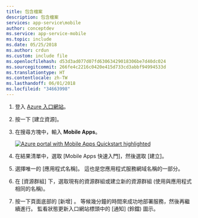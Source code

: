 ```yaml
---
title: 包含檔案
description: 包含檔案
services: app-service\mobile
author: conceptdev
ms.service: app-service-mobile
ms.topic: include
ms.date: 05/25/2018
ms.author: crdun
ms.custom: include file
ms.openlocfilehash: d53d3ad077d07fd63063429018306be7d40dc024
ms.sourcegitcommit: 266fe4c2216c0420e415d733cd3abbf94994533d
ms.translationtype: HT
ms.contentlocale: zh-TW
ms.lasthandoff: 06/01/2018
ms.locfileid: "34663998"
---
```

1. 登入 [Azure 入口網站]。

2. 按一下 [建立資源]。

3. 在搜尋方塊中，輸入 **Mobile Apps**。

    [![Azure portal with Mobile Apps Quickstart highlighted][quickstart]](./media/app-service-mobile-dotnet-backend-create-new-service/search-mobile-apps-quickstart-zoom.png#lightbox)

4. 在結果清單中，選取 [Mobile Apps 快速入門]，然後選取 [建立]。

5. 選擇唯一的 [應用程式名稱]。 這也是您應用程式服務網域名稱的一部分。

6. 在 [資源群組] 下，選取現有的資源群組或建立新的資源群組 (使用與應用程式相同的名稱)。

7. 按一下頁面底部的 [新增] 。 等候幾分鐘的時間來成功地部署服務，然後再繼續進行。 監看狀態更新入口網站標頭中的 [通知] \(鈴鐺) 圖示。

<!-- Images. -->
[quickstart]: ./media/app-service-mobile-dotnet-backend-create-new-service/search-mobile-apps-quickstart.png

<!-- URLs. -->
[Azure 入口網站]: https://portal.azure.com/
